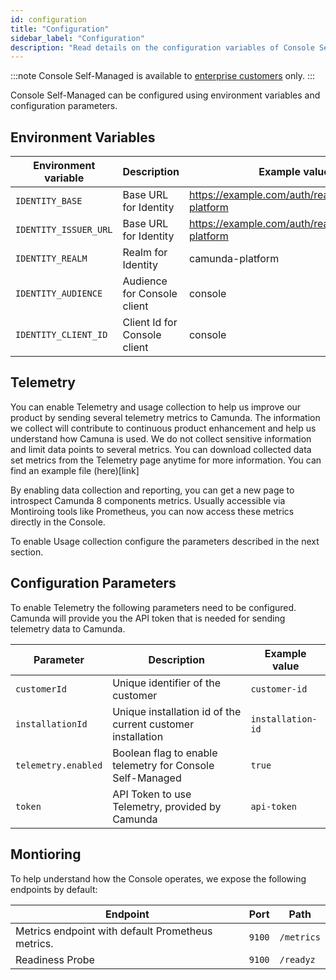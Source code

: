 ```yaml
---
id: configuration
title: "Configuration"
sidebar_label: "Configuration"
description: "Read details on the configuration variables of Console Self-Managed."
---
```


:::note
Console Self-Managed is available to [enterprise customers](../../reference/licenses.md#web-modeler) only.
:::

Console Self-Managed can be configured using environment variables and configuration parameters.

## Environment Variables

| Environment variable  | Description                  | Example value                                    |
| --------------------- | ---------------------------- | ------------------------------------------------ |
| `IDENTITY_BASE`       | Base URL for Identity        | https://example.com/auth/realms/camunda-platform |
| `IDENTITY_ISSUER_URL` | Base URL for Identity        | https://example.com/auth/realms/camunda-platform |
| `IDENTITY_REALM`      | Realm for Identity           | camunda-platform                                 |
| `IDENTITY_AUDIENCE`   | Audience for Console client  | console                                          |
| `IDENTITY_CLIENT_ID`  | Client Id for Console client | console                                          |

## Telemetry

You can enable Telemetry and usage collection to help us improve our product by sending several telemetry metrics to Camunda. The information we collect will contribute to continuous product enhancement and help us understand how Camuna is used. We do not collect sensitive information and limit data points to several metrics. You can download collected data set metrics from the Telemetry page anytime for more information. You can find an example file (here)[link]

By enabling data collection and reporting, you can get a new page to introspect Camunda 8 components metrics. Usually accessible via Montiroing tools like Prometheus, you can now access these metrics directly in the Console.

To enable Usage collection configure the parameters described in the next section.

## Configuration Parameters

To enable Telemetry the following parameters need to be configured. Camunda will provide you the API token that is needed for sending telemetry data to Camunda.

| Parameter           | Description                                                 | Example value     |
| ------------------- | ----------------------------------------------------------- | ----------------- |
| `customerId`        | Unique identifier of the customer                           | `customer-id`     |
| `installationId`    | Unique installation id of the current customer installation | `installation-id` |
| `telemetry.enabled` | Boolean flag to enable telemetry for Console Self-Managed   | `true`            |
| `token`             | API Token to use Telemetry, provided by Camunda             | `api-token`       |

## Montioring

To help understand how the Console operates, we expose the following endpoints by default:

| Endpoint                                          | Port   | Path       |
| ------------------------------------------------- | ------ | ---------- |
| Metrics endpoint with default Prometheus metrics. | `9100` | `/metrics` |
| Readiness Probe                                   | `9100` | `/readyz`  |
